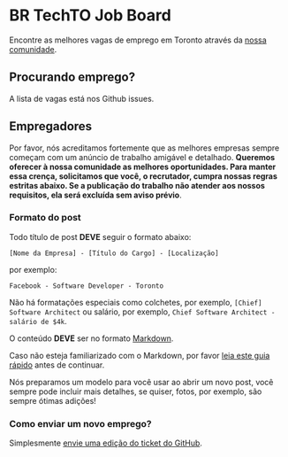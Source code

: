 # BR TechTO Job Board
Encontre as melhores vagas de emprego em Toronto através da [nossa comunidade](http://brtechto.com).

## Procurando emprego?
A lista de vagas está nos Github issues.

## Empregadores
Por favor, nós acreditamos fortemente que as melhores empresas sempre começam com um anúncio de trabalho amigável e detalhado. **Queremos oferecer à nossa comunidade as melhores oportunidades. Para manter essa crença, solicitamos que você, o recrutador, cumpra nossas regras estritas abaixo. Se a publicação do trabalho não atender aos nossos requisitos, ela será excluída sem aviso prévio**.

### Formato do post
Todo título de post **DEVE** seguir o formato abaixo:

```
[Nome da Empresa] - [Título do Cargo] - [Localização]
```

por exemplo:

```
Facebook - Software Developer - Toronto
```

Não há formatações especiais como colchetes, por exemplo, `[Chief] Software Architect` ou salário, por exemplo, `Chief Software Architect - salário de $4k`.

O conteúdo **DEVE** ser no formato [Markdown](http://commonmark.org/help/).

Caso não esteja familiarizado com o Markdown, por favor [leia este guia rápido](http://commonmark.org/help/tutorial/) antes de continuar.

Nós preparamos um modelo para você usar ao abrir um novo post, você sempre pode incluir mais detalhes, se quiser, fotos, por exemplo, são sempre ótimas adições!


### Como enviar um novo emprego?

Simplesmente [envie uma edição do ticket do GitHub](https://github.com/br-techto/jobs/issues/new).
